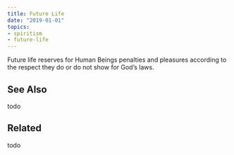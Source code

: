 ```yaml
---
title: Future Life
date: "2019-01-01"
topics:
- spiritism
- future-life
---
```


Future life reserves for Human Beings penalties and pleasures according to the
respect they do or do not show for God’s laws.

## See Also
todo

## Related
todo
